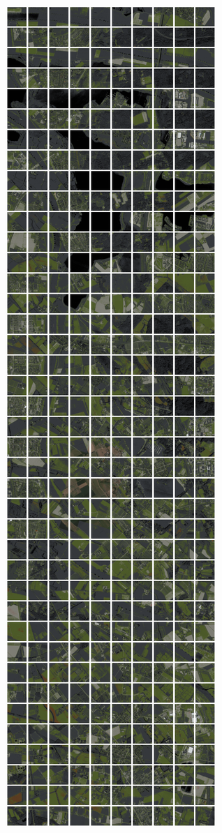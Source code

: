 <html>
<div>
<img src="https://github.com/HakkaTjakka/NL_TILE_MAP/blob/main/18/627/-1035/r.6270.-10350.png" height="44" width="44">
<img src="https://github.com/HakkaTjakka/NL_TILE_MAP/blob/main/18/627/-1035/r.6271.-10350.png" height="44" width="44">
<img src="https://github.com/HakkaTjakka/NL_TILE_MAP/blob/main/18/627/-1035/r.6272.-10350.png" height="44" width="44">
<img src="https://github.com/HakkaTjakka/NL_TILE_MAP/blob/main/18/627/-1035/r.6273.-10350.png" height="44" width="44">
<img src="https://github.com/HakkaTjakka/NL_TILE_MAP/blob/main/18/627/-1035/r.6274.-10350.png" height="44" width="44">
<img src="https://github.com/HakkaTjakka/NL_TILE_MAP/blob/main/18/627/-1035/r.6275.-10350.png" height="44" width="44">
<img src="https://github.com/HakkaTjakka/NL_TILE_MAP/blob/main/18/627/-1035/r.6276.-10350.png" height="44" width="44">
<img src="https://github.com/HakkaTjakka/NL_TILE_MAP/blob/main/18/627/-1035/r.6277.-10350.png" height="44" width="44">
<img src="https://github.com/HakkaTjakka/NL_TILE_MAP/blob/main/18/627/-1035/r.6278.-10350.png" height="44" width="44">
<img src="https://github.com/HakkaTjakka/NL_TILE_MAP/blob/main/18/627/-1035/r.6279.-10350.png" height="44" width="44">
<img src="https://github.com/HakkaTjakka/NL_TILE_MAP/blob/main/18/628/-1035/r.6280.-10350.png" height="44" width="44">
<img src="https://github.com/HakkaTjakka/NL_TILE_MAP/blob/main/18/628/-1035/r.6281.-10350.png" height="44" width="44">
<img src="https://github.com/HakkaTjakka/NL_TILE_MAP/blob/main/18/628/-1035/r.6282.-10350.png" height="44" width="44">
<img src="https://github.com/HakkaTjakka/NL_TILE_MAP/blob/main/18/628/-1035/r.6283.-10350.png" height="44" width="44">
<img src="https://github.com/HakkaTjakka/NL_TILE_MAP/blob/main/18/628/-1035/r.6284.-10350.png" height="44" width="44">
<img src="https://github.com/HakkaTjakka/NL_TILE_MAP/blob/main/18/628/-1035/r.6285.-10350.png" height="44" width="44">
<img src="https://github.com/HakkaTjakka/NL_TILE_MAP/blob/main/18/628/-1035/r.6286.-10350.png" height="44" width="44">
<img src="https://github.com/HakkaTjakka/NL_TILE_MAP/blob/main/18/628/-1035/r.6287.-10350.png" height="44" width="44">
<img src="https://github.com/HakkaTjakka/NL_TILE_MAP/blob/main/18/628/-1035/r.6288.-10350.png" height="44" width="44">
<img src="https://github.com/HakkaTjakka/NL_TILE_MAP/blob/main/18/628/-1035/r.6289.-10350.png" height="44" width="44">
<br>
<img src="https://github.com/HakkaTjakka/NL_TILE_MAP/blob/main/18/627/-1035/r.6270.-10349.png" height="44" width="44">
<img src="https://github.com/HakkaTjakka/NL_TILE_MAP/blob/main/18/627/-1035/r.6271.-10349.png" height="44" width="44">
<img src="https://github.com/HakkaTjakka/NL_TILE_MAP/blob/main/18/627/-1035/r.6272.-10349.png" height="44" width="44">
<img src="https://github.com/HakkaTjakka/NL_TILE_MAP/blob/main/18/627/-1035/r.6273.-10349.png" height="44" width="44">
<img src="https://github.com/HakkaTjakka/NL_TILE_MAP/blob/main/18/627/-1035/r.6274.-10349.png" height="44" width="44">
<img src="https://github.com/HakkaTjakka/NL_TILE_MAP/blob/main/18/627/-1035/r.6275.-10349.png" height="44" width="44">
<img src="https://github.com/HakkaTjakka/NL_TILE_MAP/blob/main/18/627/-1035/r.6276.-10349.png" height="44" width="44">
<img src="https://github.com/HakkaTjakka/NL_TILE_MAP/blob/main/18/627/-1035/r.6277.-10349.png" height="44" width="44">
<img src="https://github.com/HakkaTjakka/NL_TILE_MAP/blob/main/18/627/-1035/r.6278.-10349.png" height="44" width="44">
<img src="https://github.com/HakkaTjakka/NL_TILE_MAP/blob/main/18/627/-1035/r.6279.-10349.png" height="44" width="44">
<img src="https://github.com/HakkaTjakka/NL_TILE_MAP/blob/main/18/628/-1035/r.6280.-10349.png" height="44" width="44">
<img src="https://github.com/HakkaTjakka/NL_TILE_MAP/blob/main/18/628/-1035/r.6281.-10349.png" height="44" width="44">
<img src="https://github.com/HakkaTjakka/NL_TILE_MAP/blob/main/18/628/-1035/r.6282.-10349.png" height="44" width="44">
<img src="https://github.com/HakkaTjakka/NL_TILE_MAP/blob/main/18/628/-1035/r.6283.-10349.png" height="44" width="44">
<img src="https://github.com/HakkaTjakka/NL_TILE_MAP/blob/main/18/628/-1035/r.6284.-10349.png" height="44" width="44">
<img src="https://github.com/HakkaTjakka/NL_TILE_MAP/blob/main/18/628/-1035/r.6285.-10349.png" height="44" width="44">
<img src="https://github.com/HakkaTjakka/NL_TILE_MAP/blob/main/18/628/-1035/r.6286.-10349.png" height="44" width="44">
<img src="https://github.com/HakkaTjakka/NL_TILE_MAP/blob/main/18/628/-1035/r.6287.-10349.png" height="44" width="44">
<img src="https://github.com/HakkaTjakka/NL_TILE_MAP/blob/main/18/628/-1035/r.6288.-10349.png" height="44" width="44">
<img src="https://github.com/HakkaTjakka/NL_TILE_MAP/blob/main/18/628/-1035/r.6289.-10349.png" height="44" width="44">
<br>
<img src="https://github.com/HakkaTjakka/NL_TILE_MAP/blob/main/18/627/-1035/r.6270.-10348.png" height="44" width="44">
<img src="https://github.com/HakkaTjakka/NL_TILE_MAP/blob/main/18/627/-1035/r.6271.-10348.png" height="44" width="44">
<img src="https://github.com/HakkaTjakka/NL_TILE_MAP/blob/main/18/627/-1035/r.6272.-10348.png" height="44" width="44">
<img src="https://github.com/HakkaTjakka/NL_TILE_MAP/blob/main/18/627/-1035/r.6273.-10348.png" height="44" width="44">
<img src="https://github.com/HakkaTjakka/NL_TILE_MAP/blob/main/18/627/-1035/r.6274.-10348.png" height="44" width="44">
<img src="https://github.com/HakkaTjakka/NL_TILE_MAP/blob/main/18/627/-1035/r.6275.-10348.png" height="44" width="44">
<img src="https://github.com/HakkaTjakka/NL_TILE_MAP/blob/main/18/627/-1035/r.6276.-10348.png" height="44" width="44">
<img src="https://github.com/HakkaTjakka/NL_TILE_MAP/blob/main/18/627/-1035/r.6277.-10348.png" height="44" width="44">
<img src="https://github.com/HakkaTjakka/NL_TILE_MAP/blob/main/18/627/-1035/r.6278.-10348.png" height="44" width="44">
<img src="https://github.com/HakkaTjakka/NL_TILE_MAP/blob/main/18/627/-1035/r.6279.-10348.png" height="44" width="44">
<img src="https://github.com/HakkaTjakka/NL_TILE_MAP/blob/main/18/628/-1035/r.6280.-10348.png" height="44" width="44">
<img src="https://github.com/HakkaTjakka/NL_TILE_MAP/blob/main/18/628/-1035/r.6281.-10348.png" height="44" width="44">
<img src="https://github.com/HakkaTjakka/NL_TILE_MAP/blob/main/18/628/-1035/r.6282.-10348.png" height="44" width="44">
<img src="https://github.com/HakkaTjakka/NL_TILE_MAP/blob/main/18/628/-1035/r.6283.-10348.png" height="44" width="44">
<img src="https://github.com/HakkaTjakka/NL_TILE_MAP/blob/main/18/628/-1035/r.6284.-10348.png" height="44" width="44">
<img src="https://github.com/HakkaTjakka/NL_TILE_MAP/blob/main/18/628/-1035/r.6285.-10348.png" height="44" width="44">
<img src="https://github.com/HakkaTjakka/NL_TILE_MAP/blob/main/18/628/-1035/r.6286.-10348.png" height="44" width="44">
<img src="https://github.com/HakkaTjakka/NL_TILE_MAP/blob/main/18/628/-1035/r.6287.-10348.png" height="44" width="44">
<img src="https://github.com/HakkaTjakka/NL_TILE_MAP/blob/main/18/628/-1035/r.6288.-10348.png" height="44" width="44">
<img src="https://github.com/HakkaTjakka/NL_TILE_MAP/blob/main/18/628/-1035/r.6289.-10348.png" height="44" width="44">
<br>
<img src="https://github.com/HakkaTjakka/NL_TILE_MAP/blob/main/18/627/-1035/r.6270.-10347.png" height="44" width="44">
<img src="https://github.com/HakkaTjakka/NL_TILE_MAP/blob/main/18/627/-1035/r.6271.-10347.png" height="44" width="44">
<img src="https://github.com/HakkaTjakka/NL_TILE_MAP/blob/main/18/627/-1035/r.6272.-10347.png" height="44" width="44">
<img src="https://github.com/HakkaTjakka/NL_TILE_MAP/blob/main/18/627/-1035/r.6273.-10347.png" height="44" width="44">
<img src="https://github.com/HakkaTjakka/NL_TILE_MAP/blob/main/18/627/-1035/r.6274.-10347.png" height="44" width="44">
<img src="https://github.com/HakkaTjakka/NL_TILE_MAP/blob/main/18/627/-1035/r.6275.-10347.png" height="44" width="44">
<img src="https://github.com/HakkaTjakka/NL_TILE_MAP/blob/main/18/627/-1035/r.6276.-10347.png" height="44" width="44">
<img src="https://github.com/HakkaTjakka/NL_TILE_MAP/blob/main/18/627/-1035/r.6277.-10347.png" height="44" width="44">
<img src="https://github.com/HakkaTjakka/NL_TILE_MAP/blob/main/18/627/-1035/r.6278.-10347.png" height="44" width="44">
<img src="https://github.com/HakkaTjakka/NL_TILE_MAP/blob/main/18/627/-1035/r.6279.-10347.png" height="44" width="44">
<img src="https://github.com/HakkaTjakka/NL_TILE_MAP/blob/main/18/628/-1035/r.6280.-10347.png" height="44" width="44">
<img src="https://github.com/HakkaTjakka/NL_TILE_MAP/blob/main/18/628/-1035/r.6281.-10347.png" height="44" width="44">
<img src="https://github.com/HakkaTjakka/NL_TILE_MAP/blob/main/18/628/-1035/r.6282.-10347.png" height="44" width="44">
<img src="https://github.com/HakkaTjakka/NL_TILE_MAP/blob/main/18/628/-1035/r.6283.-10347.png" height="44" width="44">
<img src="https://github.com/HakkaTjakka/NL_TILE_MAP/blob/main/18/628/-1035/r.6284.-10347.png" height="44" width="44">
<img src="https://github.com/HakkaTjakka/NL_TILE_MAP/blob/main/18/628/-1035/r.6285.-10347.png" height="44" width="44">
<img src="https://github.com/HakkaTjakka/NL_TILE_MAP/blob/main/18/628/-1035/r.6286.-10347.png" height="44" width="44">
<img src="https://github.com/HakkaTjakka/NL_TILE_MAP/blob/main/18/628/-1035/r.6287.-10347.png" height="44" width="44">
<img src="https://github.com/HakkaTjakka/NL_TILE_MAP/blob/main/18/628/-1035/r.6288.-10347.png" height="44" width="44">
<img src="https://github.com/HakkaTjakka/NL_TILE_MAP/blob/main/18/628/-1035/r.6289.-10347.png" height="44" width="44">
<br>
<img src="https://github.com/HakkaTjakka/NL_TILE_MAP/blob/main/18/627/-1035/r.6270.-10346.png" height="44" width="44">
<img src="https://github.com/HakkaTjakka/NL_TILE_MAP/blob/main/18/627/-1035/r.6271.-10346.png" height="44" width="44">
<img src="https://github.com/HakkaTjakka/NL_TILE_MAP/blob/main/18/627/-1035/r.6272.-10346.png" height="44" width="44">
<img src="https://github.com/HakkaTjakka/NL_TILE_MAP/blob/main/18/627/-1035/r.6273.-10346.png" height="44" width="44">
<img src="https://github.com/HakkaTjakka/NL_TILE_MAP/blob/main/18/627/-1035/r.6274.-10346.png" height="44" width="44">
<img src="https://github.com/HakkaTjakka/NL_TILE_MAP/blob/main/18/627/-1035/r.6275.-10346.png" height="44" width="44">
<img src="https://github.com/HakkaTjakka/NL_TILE_MAP/blob/main/18/627/-1035/r.6276.-10346.png" height="44" width="44">
<img src="https://github.com/HakkaTjakka/NL_TILE_MAP/blob/main/18/627/-1035/r.6277.-10346.png" height="44" width="44">
<img src="https://github.com/HakkaTjakka/NL_TILE_MAP/blob/main/18/627/-1035/r.6278.-10346.png" height="44" width="44">
<img src="https://github.com/HakkaTjakka/NL_TILE_MAP/blob/main/18/627/-1035/r.6279.-10346.png" height="44" width="44">
<img src="https://github.com/HakkaTjakka/NL_TILE_MAP/blob/main/18/628/-1035/r.6280.-10346.png" height="44" width="44">
<img src="https://github.com/HakkaTjakka/NL_TILE_MAP/blob/main/18/628/-1035/r.6281.-10346.png" height="44" width="44">
<img src="https://github.com/HakkaTjakka/NL_TILE_MAP/blob/main/18/628/-1035/r.6282.-10346.png" height="44" width="44">
<img src="https://github.com/HakkaTjakka/NL_TILE_MAP/blob/main/18/628/-1035/r.6283.-10346.png" height="44" width="44">
<img src="https://github.com/HakkaTjakka/NL_TILE_MAP/blob/main/18/628/-1035/r.6284.-10346.png" height="44" width="44">
<img src="https://github.com/HakkaTjakka/NL_TILE_MAP/blob/main/18/628/-1035/r.6285.-10346.png" height="44" width="44">
<img src="https://github.com/HakkaTjakka/NL_TILE_MAP/blob/main/18/628/-1035/r.6286.-10346.png" height="44" width="44">
<img src="https://github.com/HakkaTjakka/NL_TILE_MAP/blob/main/18/628/-1035/r.6287.-10346.png" height="44" width="44">
<img src="https://github.com/HakkaTjakka/NL_TILE_MAP/blob/main/18/628/-1035/r.6288.-10346.png" height="44" width="44">
<img src="https://github.com/HakkaTjakka/NL_TILE_MAP/blob/main/18/628/-1035/r.6289.-10346.png" height="44" width="44">
<br>
<img src="https://github.com/HakkaTjakka/NL_TILE_MAP/blob/main/18/627/-1035/r.6270.-10345.png" height="44" width="44">
<img src="https://github.com/HakkaTjakka/NL_TILE_MAP/blob/main/18/627/-1035/r.6271.-10345.png" height="44" width="44">
<img src="https://github.com/HakkaTjakka/NL_TILE_MAP/blob/main/18/627/-1035/r.6272.-10345.png" height="44" width="44">
<img src="https://github.com/HakkaTjakka/NL_TILE_MAP/blob/main/18/627/-1035/r.6273.-10345.png" height="44" width="44">
<img src="https://github.com/HakkaTjakka/NL_TILE_MAP/blob/main/18/627/-1035/r.6274.-10345.png" height="44" width="44">
<img src="https://github.com/HakkaTjakka/NL_TILE_MAP/blob/main/18/627/-1035/r.6275.-10345.png" height="44" width="44">
<img src="https://github.com/HakkaTjakka/NL_TILE_MAP/blob/main/18/627/-1035/r.6276.-10345.png" height="44" width="44">
<img src="https://github.com/HakkaTjakka/NL_TILE_MAP/blob/main/18/627/-1035/r.6277.-10345.png" height="44" width="44">
<img src="https://github.com/HakkaTjakka/NL_TILE_MAP/blob/main/18/627/-1035/r.6278.-10345.png" height="44" width="44">
<img src="https://github.com/HakkaTjakka/NL_TILE_MAP/blob/main/18/627/-1035/r.6279.-10345.png" height="44" width="44">
<img src="https://github.com/HakkaTjakka/NL_TILE_MAP/blob/main/18/628/-1035/r.6280.-10345.png" height="44" width="44">
<img src="https://github.com/HakkaTjakka/NL_TILE_MAP/blob/main/18/628/-1035/r.6281.-10345.png" height="44" width="44">
<img src="https://github.com/HakkaTjakka/NL_TILE_MAP/blob/main/18/628/-1035/r.6282.-10345.png" height="44" width="44">
<img src="https://github.com/HakkaTjakka/NL_TILE_MAP/blob/main/18/628/-1035/r.6283.-10345.png" height="44" width="44">
<img src="https://github.com/HakkaTjakka/NL_TILE_MAP/blob/main/18/628/-1035/r.6284.-10345.png" height="44" width="44">
<img src="https://github.com/HakkaTjakka/NL_TILE_MAP/blob/main/18/628/-1035/r.6285.-10345.png" height="44" width="44">
<img src="https://github.com/HakkaTjakka/NL_TILE_MAP/blob/main/18/628/-1035/r.6286.-10345.png" height="44" width="44">
<img src="https://github.com/HakkaTjakka/NL_TILE_MAP/blob/main/18/628/-1035/r.6287.-10345.png" height="44" width="44">
<img src="https://github.com/HakkaTjakka/NL_TILE_MAP/blob/main/18/628/-1035/r.6288.-10345.png" height="44" width="44">
<img src="https://github.com/HakkaTjakka/NL_TILE_MAP/blob/main/18/628/-1035/r.6289.-10345.png" height="44" width="44">
<br>
<img src="https://github.com/HakkaTjakka/NL_TILE_MAP/blob/main/18/627/-1035/r.6270.-10344.png" height="44" width="44">
<img src="https://github.com/HakkaTjakka/NL_TILE_MAP/blob/main/18/627/-1035/r.6271.-10344.png" height="44" width="44">
<img src="https://github.com/HakkaTjakka/NL_TILE_MAP/blob/main/18/627/-1035/r.6272.-10344.png" height="44" width="44">
<img src="https://github.com/HakkaTjakka/NL_TILE_MAP/blob/main/18/627/-1035/r.6273.-10344.png" height="44" width="44">
<img src="https://github.com/HakkaTjakka/NL_TILE_MAP/blob/main/18/627/-1035/r.6274.-10344.png" height="44" width="44">
<img src="https://github.com/HakkaTjakka/NL_TILE_MAP/blob/main/18/627/-1035/r.6275.-10344.png" height="44" width="44">
<img src="https://github.com/HakkaTjakka/NL_TILE_MAP/blob/main/18/627/-1035/r.6276.-10344.png" height="44" width="44">
<img src="https://github.com/HakkaTjakka/NL_TILE_MAP/blob/main/18/627/-1035/r.6277.-10344.png" height="44" width="44">
<img src="https://github.com/HakkaTjakka/NL_TILE_MAP/blob/main/18/627/-1035/r.6278.-10344.png" height="44" width="44">
<img src="https://github.com/HakkaTjakka/NL_TILE_MAP/blob/main/18/627/-1035/r.6279.-10344.png" height="44" width="44">
<img src="https://github.com/HakkaTjakka/NL_TILE_MAP/blob/main/18/628/-1035/r.6280.-10344.png" height="44" width="44">
<img src="https://github.com/HakkaTjakka/NL_TILE_MAP/blob/main/18/628/-1035/r.6281.-10344.png" height="44" width="44">
<img src="https://github.com/HakkaTjakka/NL_TILE_MAP/blob/main/18/628/-1035/r.6282.-10344.png" height="44" width="44">
<img src="https://github.com/HakkaTjakka/NL_TILE_MAP/blob/main/18/628/-1035/r.6283.-10344.png" height="44" width="44">
<img src="https://github.com/HakkaTjakka/NL_TILE_MAP/blob/main/18/628/-1035/r.6284.-10344.png" height="44" width="44">
<img src="https://github.com/HakkaTjakka/NL_TILE_MAP/blob/main/18/628/-1035/r.6285.-10344.png" height="44" width="44">
<img src="https://github.com/HakkaTjakka/NL_TILE_MAP/blob/main/18/628/-1035/r.6286.-10344.png" height="44" width="44">
<img src="https://github.com/HakkaTjakka/NL_TILE_MAP/blob/main/18/628/-1035/r.6287.-10344.png" height="44" width="44">
<img src="https://github.com/HakkaTjakka/NL_TILE_MAP/blob/main/18/628/-1035/r.6288.-10344.png" height="44" width="44">
<img src="https://github.com/HakkaTjakka/NL_TILE_MAP/blob/main/18/628/-1035/r.6289.-10344.png" height="44" width="44">
<br>
<img src="https://github.com/HakkaTjakka/NL_TILE_MAP/blob/main/18/627/-1035/r.6270.-10343.png" height="44" width="44">
<img src="https://github.com/HakkaTjakka/NL_TILE_MAP/blob/main/18/627/-1035/r.6271.-10343.png" height="44" width="44">
<img src="https://github.com/HakkaTjakka/NL_TILE_MAP/blob/main/18/627/-1035/r.6272.-10343.png" height="44" width="44">
<img src="https://github.com/HakkaTjakka/NL_TILE_MAP/blob/main/18/627/-1035/r.6273.-10343.png" height="44" width="44">
<img src="https://github.com/HakkaTjakka/NL_TILE_MAP/blob/main/18/627/-1035/r.6274.-10343.png" height="44" width="44">
<img src="https://github.com/HakkaTjakka/NL_TILE_MAP/blob/main/18/627/-1035/r.6275.-10343.png" height="44" width="44">
<img src="https://github.com/HakkaTjakka/NL_TILE_MAP/blob/main/18/627/-1035/r.6276.-10343.png" height="44" width="44">
<img src="https://github.com/HakkaTjakka/NL_TILE_MAP/blob/main/18/627/-1035/r.6277.-10343.png" height="44" width="44">
<img src="https://github.com/HakkaTjakka/NL_TILE_MAP/blob/main/18/627/-1035/r.6278.-10343.png" height="44" width="44">
<img src="https://github.com/HakkaTjakka/NL_TILE_MAP/blob/main/18/627/-1035/r.6279.-10343.png" height="44" width="44">
<img src="https://github.com/HakkaTjakka/NL_TILE_MAP/blob/main/18/628/-1035/r.6280.-10343.png" height="44" width="44">
<img src="https://github.com/HakkaTjakka/NL_TILE_MAP/blob/main/18/628/-1035/r.6281.-10343.png" height="44" width="44">
<img src="https://github.com/HakkaTjakka/NL_TILE_MAP/blob/main/18/628/-1035/r.6282.-10343.png" height="44" width="44">
<img src="https://github.com/HakkaTjakka/NL_TILE_MAP/blob/main/18/628/-1035/r.6283.-10343.png" height="44" width="44">
<img src="https://github.com/HakkaTjakka/NL_TILE_MAP/blob/main/18/628/-1035/r.6284.-10343.png" height="44" width="44">
<img src="https://github.com/HakkaTjakka/NL_TILE_MAP/blob/main/18/628/-1035/r.6285.-10343.png" height="44" width="44">
<img src="https://github.com/HakkaTjakka/NL_TILE_MAP/blob/main/18/628/-1035/r.6286.-10343.png" height="44" width="44">
<img src="https://github.com/HakkaTjakka/NL_TILE_MAP/blob/main/18/628/-1035/r.6287.-10343.png" height="44" width="44">
<img src="https://github.com/HakkaTjakka/NL_TILE_MAP/blob/main/18/628/-1035/r.6288.-10343.png" height="44" width="44">
<img src="https://github.com/HakkaTjakka/NL_TILE_MAP/blob/main/18/628/-1035/r.6289.-10343.png" height="44" width="44">
<br>
<img src="https://github.com/HakkaTjakka/NL_TILE_MAP/blob/main/18/627/-1035/r.6270.-10342.png" height="44" width="44">
<img src="https://github.com/HakkaTjakka/NL_TILE_MAP/blob/main/18/627/-1035/r.6271.-10342.png" height="44" width="44">
<img src="https://github.com/HakkaTjakka/NL_TILE_MAP/blob/main/18/627/-1035/r.6272.-10342.png" height="44" width="44">
<img src="https://github.com/HakkaTjakka/NL_TILE_MAP/blob/main/18/627/-1035/r.6273.-10342.png" height="44" width="44">
<img src="https://github.com/HakkaTjakka/NL_TILE_MAP/blob/main/18/627/-1035/r.6274.-10342.png" height="44" width="44">
<img src="https://github.com/HakkaTjakka/NL_TILE_MAP/blob/main/18/627/-1035/r.6275.-10342.png" height="44" width="44">
<img src="https://github.com/HakkaTjakka/NL_TILE_MAP/blob/main/18/627/-1035/r.6276.-10342.png" height="44" width="44">
<img src="https://github.com/HakkaTjakka/NL_TILE_MAP/blob/main/18/627/-1035/r.6277.-10342.png" height="44" width="44">
<img src="https://github.com/HakkaTjakka/NL_TILE_MAP/blob/main/18/627/-1035/r.6278.-10342.png" height="44" width="44">
<img src="https://github.com/HakkaTjakka/NL_TILE_MAP/blob/main/18/627/-1035/r.6279.-10342.png" height="44" width="44">
<img src="https://github.com/HakkaTjakka/NL_TILE_MAP/blob/main/18/628/-1035/r.6280.-10342.png" height="44" width="44">
<img src="https://github.com/HakkaTjakka/NL_TILE_MAP/blob/main/18/628/-1035/r.6281.-10342.png" height="44" width="44">
<img src="https://github.com/HakkaTjakka/NL_TILE_MAP/blob/main/18/628/-1035/r.6282.-10342.png" height="44" width="44">
<img src="https://github.com/HakkaTjakka/NL_TILE_MAP/blob/main/18/628/-1035/r.6283.-10342.png" height="44" width="44">
<img src="https://github.com/HakkaTjakka/NL_TILE_MAP/blob/main/18/628/-1035/r.6284.-10342.png" height="44" width="44">
<img src="https://github.com/HakkaTjakka/NL_TILE_MAP/blob/main/18/628/-1035/r.6285.-10342.png" height="44" width="44">
<img src="https://github.com/HakkaTjakka/NL_TILE_MAP/blob/main/18/628/-1035/r.6286.-10342.png" height="44" width="44">
<img src="https://github.com/HakkaTjakka/NL_TILE_MAP/blob/main/18/628/-1035/r.6287.-10342.png" height="44" width="44">
<img src="https://github.com/HakkaTjakka/NL_TILE_MAP/blob/main/18/628/-1035/r.6288.-10342.png" height="44" width="44">
<img src="https://github.com/HakkaTjakka/NL_TILE_MAP/blob/main/18/628/-1035/r.6289.-10342.png" height="44" width="44">
<br>
<img src="https://github.com/HakkaTjakka/NL_TILE_MAP/blob/main/18/627/-1035/r.6270.-10341.png" height="44" width="44">
<img src="https://github.com/HakkaTjakka/NL_TILE_MAP/blob/main/18/627/-1035/r.6271.-10341.png" height="44" width="44">
<img src="https://github.com/HakkaTjakka/NL_TILE_MAP/blob/main/18/627/-1035/r.6272.-10341.png" height="44" width="44">
<img src="https://github.com/HakkaTjakka/NL_TILE_MAP/blob/main/18/627/-1035/r.6273.-10341.png" height="44" width="44">
<img src="https://github.com/HakkaTjakka/NL_TILE_MAP/blob/main/18/627/-1035/r.6274.-10341.png" height="44" width="44">
<img src="https://github.com/HakkaTjakka/NL_TILE_MAP/blob/main/18/627/-1035/r.6275.-10341.png" height="44" width="44">
<img src="https://github.com/HakkaTjakka/NL_TILE_MAP/blob/main/18/627/-1035/r.6276.-10341.png" height="44" width="44">
<img src="https://github.com/HakkaTjakka/NL_TILE_MAP/blob/main/18/627/-1035/r.6277.-10341.png" height="44" width="44">
<img src="https://github.com/HakkaTjakka/NL_TILE_MAP/blob/main/18/627/-1035/r.6278.-10341.png" height="44" width="44">
<img src="https://github.com/HakkaTjakka/NL_TILE_MAP/blob/main/18/627/-1035/r.6279.-10341.png" height="44" width="44">
<img src="https://github.com/HakkaTjakka/NL_TILE_MAP/blob/main/18/628/-1035/r.6280.-10341.png" height="44" width="44">
<img src="https://github.com/HakkaTjakka/NL_TILE_MAP/blob/main/18/628/-1035/r.6281.-10341.png" height="44" width="44">
<img src="https://github.com/HakkaTjakka/NL_TILE_MAP/blob/main/18/628/-1035/r.6282.-10341.png" height="44" width="44">
<img src="https://github.com/HakkaTjakka/NL_TILE_MAP/blob/main/18/628/-1035/r.6283.-10341.png" height="44" width="44">
<img src="https://github.com/HakkaTjakka/NL_TILE_MAP/blob/main/18/628/-1035/r.6284.-10341.png" height="44" width="44">
<img src="https://github.com/HakkaTjakka/NL_TILE_MAP/blob/main/18/628/-1035/r.6285.-10341.png" height="44" width="44">
<img src="https://github.com/HakkaTjakka/NL_TILE_MAP/blob/main/18/628/-1035/r.6286.-10341.png" height="44" width="44">
<img src="https://github.com/HakkaTjakka/NL_TILE_MAP/blob/main/18/628/-1035/r.6287.-10341.png" height="44" width="44">
<img src="https://github.com/HakkaTjakka/NL_TILE_MAP/blob/main/18/628/-1035/r.6288.-10341.png" height="44" width="44">
<img src="https://github.com/HakkaTjakka/NL_TILE_MAP/blob/main/18/628/-1035/r.6289.-10341.png" height="44" width="44">
<br>
<img src="https://github.com/HakkaTjakka/NL_TILE_MAP/blob/main/18/627/-1034/r.6270.-10340.png" height="44" width="44">
<img src="https://github.com/HakkaTjakka/NL_TILE_MAP/blob/main/18/627/-1034/r.6271.-10340.png" height="44" width="44">
<img src="https://github.com/HakkaTjakka/NL_TILE_MAP/blob/main/18/627/-1034/r.6272.-10340.png" height="44" width="44">
<img src="https://github.com/HakkaTjakka/NL_TILE_MAP/blob/main/18/627/-1034/r.6273.-10340.png" height="44" width="44">
<img src="https://github.com/HakkaTjakka/NL_TILE_MAP/blob/main/18/627/-1034/r.6274.-10340.png" height="44" width="44">
<img src="https://github.com/HakkaTjakka/NL_TILE_MAP/blob/main/18/627/-1034/r.6275.-10340.png" height="44" width="44">
<img src="https://github.com/HakkaTjakka/NL_TILE_MAP/blob/main/18/627/-1034/r.6276.-10340.png" height="44" width="44">
<img src="https://github.com/HakkaTjakka/NL_TILE_MAP/blob/main/18/627/-1034/r.6277.-10340.png" height="44" width="44">
<img src="https://github.com/HakkaTjakka/NL_TILE_MAP/blob/main/18/627/-1034/r.6278.-10340.png" height="44" width="44">
<img src="https://github.com/HakkaTjakka/NL_TILE_MAP/blob/main/18/627/-1034/r.6279.-10340.png" height="44" width="44">
<img src="https://github.com/HakkaTjakka/NL_TILE_MAP/blob/main/18/628/-1034/r.6280.-10340.png" height="44" width="44">
<img src="https://github.com/HakkaTjakka/NL_TILE_MAP/blob/main/18/628/-1034/r.6281.-10340.png" height="44" width="44">
<img src="https://github.com/HakkaTjakka/NL_TILE_MAP/blob/main/18/628/-1034/r.6282.-10340.png" height="44" width="44">
<img src="https://github.com/HakkaTjakka/NL_TILE_MAP/blob/main/18/628/-1034/r.6283.-10340.png" height="44" width="44">
<img src="https://github.com/HakkaTjakka/NL_TILE_MAP/blob/main/18/628/-1034/r.6284.-10340.png" height="44" width="44">
<img src="https://github.com/HakkaTjakka/NL_TILE_MAP/blob/main/18/628/-1034/r.6285.-10340.png" height="44" width="44">
<img src="https://github.com/HakkaTjakka/NL_TILE_MAP/blob/main/18/628/-1034/r.6286.-10340.png" height="44" width="44">
<img src="https://github.com/HakkaTjakka/NL_TILE_MAP/blob/main/18/628/-1034/r.6287.-10340.png" height="44" width="44">
<img src="https://github.com/HakkaTjakka/NL_TILE_MAP/blob/main/18/628/-1034/r.6288.-10340.png" height="44" width="44">
<img src="https://github.com/HakkaTjakka/NL_TILE_MAP/blob/main/18/628/-1034/r.6289.-10340.png" height="44" width="44">
<br>
<img src="https://github.com/HakkaTjakka/NL_TILE_MAP/blob/main/18/627/-1034/r.6270.-10339.png" height="44" width="44">
<img src="https://github.com/HakkaTjakka/NL_TILE_MAP/blob/main/18/627/-1034/r.6271.-10339.png" height="44" width="44">
<img src="https://github.com/HakkaTjakka/NL_TILE_MAP/blob/main/18/627/-1034/r.6272.-10339.png" height="44" width="44">
<img src="https://github.com/HakkaTjakka/NL_TILE_MAP/blob/main/18/627/-1034/r.6273.-10339.png" height="44" width="44">
<img src="https://github.com/HakkaTjakka/NL_TILE_MAP/blob/main/18/627/-1034/r.6274.-10339.png" height="44" width="44">
<img src="https://github.com/HakkaTjakka/NL_TILE_MAP/blob/main/18/627/-1034/r.6275.-10339.png" height="44" width="44">
<img src="https://github.com/HakkaTjakka/NL_TILE_MAP/blob/main/18/627/-1034/r.6276.-10339.png" height="44" width="44">
<img src="https://github.com/HakkaTjakka/NL_TILE_MAP/blob/main/18/627/-1034/r.6277.-10339.png" height="44" width="44">
<img src="https://github.com/HakkaTjakka/NL_TILE_MAP/blob/main/18/627/-1034/r.6278.-10339.png" height="44" width="44">
<img src="https://github.com/HakkaTjakka/NL_TILE_MAP/blob/main/18/627/-1034/r.6279.-10339.png" height="44" width="44">
<img src="https://github.com/HakkaTjakka/NL_TILE_MAP/blob/main/18/628/-1034/r.6280.-10339.png" height="44" width="44">
<img src="https://github.com/HakkaTjakka/NL_TILE_MAP/blob/main/18/628/-1034/r.6281.-10339.png" height="44" width="44">
<img src="https://github.com/HakkaTjakka/NL_TILE_MAP/blob/main/18/628/-1034/r.6282.-10339.png" height="44" width="44">
<img src="https://github.com/HakkaTjakka/NL_TILE_MAP/blob/main/18/628/-1034/r.6283.-10339.png" height="44" width="44">
<img src="https://github.com/HakkaTjakka/NL_TILE_MAP/blob/main/18/628/-1034/r.6284.-10339.png" height="44" width="44">
<img src="https://github.com/HakkaTjakka/NL_TILE_MAP/blob/main/18/628/-1034/r.6285.-10339.png" height="44" width="44">
<img src="https://github.com/HakkaTjakka/NL_TILE_MAP/blob/main/18/628/-1034/r.6286.-10339.png" height="44" width="44">
<img src="https://github.com/HakkaTjakka/NL_TILE_MAP/blob/main/18/628/-1034/r.6287.-10339.png" height="44" width="44">
<img src="https://github.com/HakkaTjakka/NL_TILE_MAP/blob/main/18/628/-1034/r.6288.-10339.png" height="44" width="44">
<img src="https://github.com/HakkaTjakka/NL_TILE_MAP/blob/main/18/628/-1034/r.6289.-10339.png" height="44" width="44">
<br>
<img src="https://github.com/HakkaTjakka/NL_TILE_MAP/blob/main/18/627/-1034/r.6270.-10338.png" height="44" width="44">
<img src="https://github.com/HakkaTjakka/NL_TILE_MAP/blob/main/18/627/-1034/r.6271.-10338.png" height="44" width="44">
<img src="https://github.com/HakkaTjakka/NL_TILE_MAP/blob/main/18/627/-1034/r.6272.-10338.png" height="44" width="44">
<img src="https://github.com/HakkaTjakka/NL_TILE_MAP/blob/main/18/627/-1034/r.6273.-10338.png" height="44" width="44">
<img src="https://github.com/HakkaTjakka/NL_TILE_MAP/blob/main/18/627/-1034/r.6274.-10338.png" height="44" width="44">
<img src="https://github.com/HakkaTjakka/NL_TILE_MAP/blob/main/18/627/-1034/r.6275.-10338.png" height="44" width="44">
<img src="https://github.com/HakkaTjakka/NL_TILE_MAP/blob/main/18/627/-1034/r.6276.-10338.png" height="44" width="44">
<img src="https://github.com/HakkaTjakka/NL_TILE_MAP/blob/main/18/627/-1034/r.6277.-10338.png" height="44" width="44">
<img src="https://github.com/HakkaTjakka/NL_TILE_MAP/blob/main/18/627/-1034/r.6278.-10338.png" height="44" width="44">
<img src="https://github.com/HakkaTjakka/NL_TILE_MAP/blob/main/18/627/-1034/r.6279.-10338.png" height="44" width="44">
<img src="https://github.com/HakkaTjakka/NL_TILE_MAP/blob/main/18/628/-1034/r.6280.-10338.png" height="44" width="44">
<img src="https://github.com/HakkaTjakka/NL_TILE_MAP/blob/main/18/628/-1034/r.6281.-10338.png" height="44" width="44">
<img src="https://github.com/HakkaTjakka/NL_TILE_MAP/blob/main/18/628/-1034/r.6282.-10338.png" height="44" width="44">
<img src="https://github.com/HakkaTjakka/NL_TILE_MAP/blob/main/18/628/-1034/r.6283.-10338.png" height="44" width="44">
<img src="https://github.com/HakkaTjakka/NL_TILE_MAP/blob/main/18/628/-1034/r.6284.-10338.png" height="44" width="44">
<img src="https://github.com/HakkaTjakka/NL_TILE_MAP/blob/main/18/628/-1034/r.6285.-10338.png" height="44" width="44">
<img src="https://github.com/HakkaTjakka/NL_TILE_MAP/blob/main/18/628/-1034/r.6286.-10338.png" height="44" width="44">
<img src="https://github.com/HakkaTjakka/NL_TILE_MAP/blob/main/18/628/-1034/r.6287.-10338.png" height="44" width="44">
<img src="https://github.com/HakkaTjakka/NL_TILE_MAP/blob/main/18/628/-1034/r.6288.-10338.png" height="44" width="44">
<img src="https://github.com/HakkaTjakka/NL_TILE_MAP/blob/main/18/628/-1034/r.6289.-10338.png" height="44" width="44">
<br>
<img src="https://github.com/HakkaTjakka/NL_TILE_MAP/blob/main/18/627/-1034/r.6270.-10337.png" height="44" width="44">
<img src="https://github.com/HakkaTjakka/NL_TILE_MAP/blob/main/18/627/-1034/r.6271.-10337.png" height="44" width="44">
<img src="https://github.com/HakkaTjakka/NL_TILE_MAP/blob/main/18/627/-1034/r.6272.-10337.png" height="44" width="44">
<img src="https://github.com/HakkaTjakka/NL_TILE_MAP/blob/main/18/627/-1034/r.6273.-10337.png" height="44" width="44">
<img src="https://github.com/HakkaTjakka/NL_TILE_MAP/blob/main/18/627/-1034/r.6274.-10337.png" height="44" width="44">
<img src="https://github.com/HakkaTjakka/NL_TILE_MAP/blob/main/18/627/-1034/r.6275.-10337.png" height="44" width="44">
<img src="https://github.com/HakkaTjakka/NL_TILE_MAP/blob/main/18/627/-1034/r.6276.-10337.png" height="44" width="44">
<img src="https://github.com/HakkaTjakka/NL_TILE_MAP/blob/main/18/627/-1034/r.6277.-10337.png" height="44" width="44">
<img src="https://github.com/HakkaTjakka/NL_TILE_MAP/blob/main/18/627/-1034/r.6278.-10337.png" height="44" width="44">
<img src="https://github.com/HakkaTjakka/NL_TILE_MAP/blob/main/18/627/-1034/r.6279.-10337.png" height="44" width="44">
<img src="https://github.com/HakkaTjakka/NL_TILE_MAP/blob/main/18/628/-1034/r.6280.-10337.png" height="44" width="44">
<img src="https://github.com/HakkaTjakka/NL_TILE_MAP/blob/main/18/628/-1034/r.6281.-10337.png" height="44" width="44">
<img src="https://github.com/HakkaTjakka/NL_TILE_MAP/blob/main/18/628/-1034/r.6282.-10337.png" height="44" width="44">
<img src="https://github.com/HakkaTjakka/NL_TILE_MAP/blob/main/18/628/-1034/r.6283.-10337.png" height="44" width="44">
<img src="https://github.com/HakkaTjakka/NL_TILE_MAP/blob/main/18/628/-1034/r.6284.-10337.png" height="44" width="44">
<img src="https://github.com/HakkaTjakka/NL_TILE_MAP/blob/main/18/628/-1034/r.6285.-10337.png" height="44" width="44">
<img src="https://github.com/HakkaTjakka/NL_TILE_MAP/blob/main/18/628/-1034/r.6286.-10337.png" height="44" width="44">
<img src="https://github.com/HakkaTjakka/NL_TILE_MAP/blob/main/18/628/-1034/r.6287.-10337.png" height="44" width="44">
<img src="https://github.com/HakkaTjakka/NL_TILE_MAP/blob/main/18/628/-1034/r.6288.-10337.png" height="44" width="44">
<img src="https://github.com/HakkaTjakka/NL_TILE_MAP/blob/main/18/628/-1034/r.6289.-10337.png" height="44" width="44">
<br>
<img src="https://github.com/HakkaTjakka/NL_TILE_MAP/blob/main/18/627/-1034/r.6270.-10336.png" height="44" width="44">
<img src="https://github.com/HakkaTjakka/NL_TILE_MAP/blob/main/18/627/-1034/r.6271.-10336.png" height="44" width="44">
<img src="https://github.com/HakkaTjakka/NL_TILE_MAP/blob/main/18/627/-1034/r.6272.-10336.png" height="44" width="44">
<img src="https://github.com/HakkaTjakka/NL_TILE_MAP/blob/main/18/627/-1034/r.6273.-10336.png" height="44" width="44">
<img src="https://github.com/HakkaTjakka/NL_TILE_MAP/blob/main/18/627/-1034/r.6274.-10336.png" height="44" width="44">
<img src="https://github.com/HakkaTjakka/NL_TILE_MAP/blob/main/18/627/-1034/r.6275.-10336.png" height="44" width="44">
<img src="https://github.com/HakkaTjakka/NL_TILE_MAP/blob/main/18/627/-1034/r.6276.-10336.png" height="44" width="44">
<img src="https://github.com/HakkaTjakka/NL_TILE_MAP/blob/main/18/627/-1034/r.6277.-10336.png" height="44" width="44">
<img src="https://github.com/HakkaTjakka/NL_TILE_MAP/blob/main/18/627/-1034/r.6278.-10336.png" height="44" width="44">
<img src="https://github.com/HakkaTjakka/NL_TILE_MAP/blob/main/18/627/-1034/r.6279.-10336.png" height="44" width="44">
<img src="https://github.com/HakkaTjakka/NL_TILE_MAP/blob/main/18/628/-1034/r.6280.-10336.png" height="44" width="44">
<img src="https://github.com/HakkaTjakka/NL_TILE_MAP/blob/main/18/628/-1034/r.6281.-10336.png" height="44" width="44">
<img src="https://github.com/HakkaTjakka/NL_TILE_MAP/blob/main/18/628/-1034/r.6282.-10336.png" height="44" width="44">
<img src="https://github.com/HakkaTjakka/NL_TILE_MAP/blob/main/18/628/-1034/r.6283.-10336.png" height="44" width="44">
<img src="https://github.com/HakkaTjakka/NL_TILE_MAP/blob/main/18/628/-1034/r.6284.-10336.png" height="44" width="44">
<img src="https://github.com/HakkaTjakka/NL_TILE_MAP/blob/main/18/628/-1034/r.6285.-10336.png" height="44" width="44">
<img src="https://github.com/HakkaTjakka/NL_TILE_MAP/blob/main/18/628/-1034/r.6286.-10336.png" height="44" width="44">
<img src="https://github.com/HakkaTjakka/NL_TILE_MAP/blob/main/18/628/-1034/r.6287.-10336.png" height="44" width="44">
<img src="https://github.com/HakkaTjakka/NL_TILE_MAP/blob/main/18/628/-1034/r.6288.-10336.png" height="44" width="44">
<img src="https://github.com/HakkaTjakka/NL_TILE_MAP/blob/main/18/628/-1034/r.6289.-10336.png" height="44" width="44">
<br>
<img src="https://github.com/HakkaTjakka/NL_TILE_MAP/blob/main/18/627/-1034/r.6270.-10335.png" height="44" width="44">
<img src="https://github.com/HakkaTjakka/NL_TILE_MAP/blob/main/18/627/-1034/r.6271.-10335.png" height="44" width="44">
<img src="https://github.com/HakkaTjakka/NL_TILE_MAP/blob/main/18/627/-1034/r.6272.-10335.png" height="44" width="44">
<img src="https://github.com/HakkaTjakka/NL_TILE_MAP/blob/main/18/627/-1034/r.6273.-10335.png" height="44" width="44">
<img src="https://github.com/HakkaTjakka/NL_TILE_MAP/blob/main/18/627/-1034/r.6274.-10335.png" height="44" width="44">
<img src="https://github.com/HakkaTjakka/NL_TILE_MAP/blob/main/18/627/-1034/r.6275.-10335.png" height="44" width="44">
<img src="https://github.com/HakkaTjakka/NL_TILE_MAP/blob/main/18/627/-1034/r.6276.-10335.png" height="44" width="44">
<img src="https://github.com/HakkaTjakka/NL_TILE_MAP/blob/main/18/627/-1034/r.6277.-10335.png" height="44" width="44">
<img src="https://github.com/HakkaTjakka/NL_TILE_MAP/blob/main/18/627/-1034/r.6278.-10335.png" height="44" width="44">
<img src="https://github.com/HakkaTjakka/NL_TILE_MAP/blob/main/18/627/-1034/r.6279.-10335.png" height="44" width="44">
<img src="https://github.com/HakkaTjakka/NL_TILE_MAP/blob/main/18/628/-1034/r.6280.-10335.png" height="44" width="44">
<img src="https://github.com/HakkaTjakka/NL_TILE_MAP/blob/main/18/628/-1034/r.6281.-10335.png" height="44" width="44">
<img src="https://github.com/HakkaTjakka/NL_TILE_MAP/blob/main/18/628/-1034/r.6282.-10335.png" height="44" width="44">
<img src="https://github.com/HakkaTjakka/NL_TILE_MAP/blob/main/18/628/-1034/r.6283.-10335.png" height="44" width="44">
<img src="https://github.com/HakkaTjakka/NL_TILE_MAP/blob/main/18/628/-1034/r.6284.-10335.png" height="44" width="44">
<img src="https://github.com/HakkaTjakka/NL_TILE_MAP/blob/main/18/628/-1034/r.6285.-10335.png" height="44" width="44">
<img src="https://github.com/HakkaTjakka/NL_TILE_MAP/blob/main/18/628/-1034/r.6286.-10335.png" height="44" width="44">
<img src="https://github.com/HakkaTjakka/NL_TILE_MAP/blob/main/18/628/-1034/r.6287.-10335.png" height="44" width="44">
<img src="https://github.com/HakkaTjakka/NL_TILE_MAP/blob/main/18/628/-1034/r.6288.-10335.png" height="44" width="44">
<img src="https://github.com/HakkaTjakka/NL_TILE_MAP/blob/main/18/628/-1034/r.6289.-10335.png" height="44" width="44">
<br>
<img src="https://github.com/HakkaTjakka/NL_TILE_MAP/blob/main/18/627/-1034/r.6270.-10334.png" height="44" width="44">
<img src="https://github.com/HakkaTjakka/NL_TILE_MAP/blob/main/18/627/-1034/r.6271.-10334.png" height="44" width="44">
<img src="https://github.com/HakkaTjakka/NL_TILE_MAP/blob/main/18/627/-1034/r.6272.-10334.png" height="44" width="44">
<img src="https://github.com/HakkaTjakka/NL_TILE_MAP/blob/main/18/627/-1034/r.6273.-10334.png" height="44" width="44">
<img src="https://github.com/HakkaTjakka/NL_TILE_MAP/blob/main/18/627/-1034/r.6274.-10334.png" height="44" width="44">
<img src="https://github.com/HakkaTjakka/NL_TILE_MAP/blob/main/18/627/-1034/r.6275.-10334.png" height="44" width="44">
<img src="https://github.com/HakkaTjakka/NL_TILE_MAP/blob/main/18/627/-1034/r.6276.-10334.png" height="44" width="44">
<img src="https://github.com/HakkaTjakka/NL_TILE_MAP/blob/main/18/627/-1034/r.6277.-10334.png" height="44" width="44">
<img src="https://github.com/HakkaTjakka/NL_TILE_MAP/blob/main/18/627/-1034/r.6278.-10334.png" height="44" width="44">
<img src="https://github.com/HakkaTjakka/NL_TILE_MAP/blob/main/18/627/-1034/r.6279.-10334.png" height="44" width="44">
<img src="https://github.com/HakkaTjakka/NL_TILE_MAP/blob/main/18/628/-1034/r.6280.-10334.png" height="44" width="44">
<img src="https://github.com/HakkaTjakka/NL_TILE_MAP/blob/main/18/628/-1034/r.6281.-10334.png" height="44" width="44">
<img src="https://github.com/HakkaTjakka/NL_TILE_MAP/blob/main/18/628/-1034/r.6282.-10334.png" height="44" width="44">
<img src="https://github.com/HakkaTjakka/NL_TILE_MAP/blob/main/18/628/-1034/r.6283.-10334.png" height="44" width="44">
<img src="https://github.com/HakkaTjakka/NL_TILE_MAP/blob/main/18/628/-1034/r.6284.-10334.png" height="44" width="44">
<img src="https://github.com/HakkaTjakka/NL_TILE_MAP/blob/main/18/628/-1034/r.6285.-10334.png" height="44" width="44">
<img src="https://github.com/HakkaTjakka/NL_TILE_MAP/blob/main/18/628/-1034/r.6286.-10334.png" height="44" width="44">
<img src="https://github.com/HakkaTjakka/NL_TILE_MAP/blob/main/18/628/-1034/r.6287.-10334.png" height="44" width="44">
<img src="https://github.com/HakkaTjakka/NL_TILE_MAP/blob/main/18/628/-1034/r.6288.-10334.png" height="44" width="44">
<img src="https://github.com/HakkaTjakka/NL_TILE_MAP/blob/main/18/628/-1034/r.6289.-10334.png" height="44" width="44">
<br>
<img src="https://github.com/HakkaTjakka/NL_TILE_MAP/blob/main/18/627/-1034/r.6270.-10333.png" height="44" width="44">
<img src="https://github.com/HakkaTjakka/NL_TILE_MAP/blob/main/18/627/-1034/r.6271.-10333.png" height="44" width="44">
<img src="https://github.com/HakkaTjakka/NL_TILE_MAP/blob/main/18/627/-1034/r.6272.-10333.png" height="44" width="44">
<img src="https://github.com/HakkaTjakka/NL_TILE_MAP/blob/main/18/627/-1034/r.6273.-10333.png" height="44" width="44">
<img src="https://github.com/HakkaTjakka/NL_TILE_MAP/blob/main/18/627/-1034/r.6274.-10333.png" height="44" width="44">
<img src="https://github.com/HakkaTjakka/NL_TILE_MAP/blob/main/18/627/-1034/r.6275.-10333.png" height="44" width="44">
<img src="https://github.com/HakkaTjakka/NL_TILE_MAP/blob/main/18/627/-1034/r.6276.-10333.png" height="44" width="44">
<img src="https://github.com/HakkaTjakka/NL_TILE_MAP/blob/main/18/627/-1034/r.6277.-10333.png" height="44" width="44">
<img src="https://github.com/HakkaTjakka/NL_TILE_MAP/blob/main/18/627/-1034/r.6278.-10333.png" height="44" width="44">
<img src="https://github.com/HakkaTjakka/NL_TILE_MAP/blob/main/18/627/-1034/r.6279.-10333.png" height="44" width="44">
<img src="https://github.com/HakkaTjakka/NL_TILE_MAP/blob/main/18/628/-1034/r.6280.-10333.png" height="44" width="44">
<img src="https://github.com/HakkaTjakka/NL_TILE_MAP/blob/main/18/628/-1034/r.6281.-10333.png" height="44" width="44">
<img src="https://github.com/HakkaTjakka/NL_TILE_MAP/blob/main/18/628/-1034/r.6282.-10333.png" height="44" width="44">
<img src="https://github.com/HakkaTjakka/NL_TILE_MAP/blob/main/18/628/-1034/r.6283.-10333.png" height="44" width="44">
<img src="https://github.com/HakkaTjakka/NL_TILE_MAP/blob/main/18/628/-1034/r.6284.-10333.png" height="44" width="44">
<img src="https://github.com/HakkaTjakka/NL_TILE_MAP/blob/main/18/628/-1034/r.6285.-10333.png" height="44" width="44">
<img src="https://github.com/HakkaTjakka/NL_TILE_MAP/blob/main/18/628/-1034/r.6286.-10333.png" height="44" width="44">
<img src="https://github.com/HakkaTjakka/NL_TILE_MAP/blob/main/18/628/-1034/r.6287.-10333.png" height="44" width="44">
<img src="https://github.com/HakkaTjakka/NL_TILE_MAP/blob/main/18/628/-1034/r.6288.-10333.png" height="44" width="44">
<img src="https://github.com/HakkaTjakka/NL_TILE_MAP/blob/main/18/628/-1034/r.6289.-10333.png" height="44" width="44">
<br>
<img src="https://github.com/HakkaTjakka/NL_TILE_MAP/blob/main/18/627/-1034/r.6270.-10332.png" height="44" width="44">
<img src="https://github.com/HakkaTjakka/NL_TILE_MAP/blob/main/18/627/-1034/r.6271.-10332.png" height="44" width="44">
<img src="https://github.com/HakkaTjakka/NL_TILE_MAP/blob/main/18/627/-1034/r.6272.-10332.png" height="44" width="44">
<img src="https://github.com/HakkaTjakka/NL_TILE_MAP/blob/main/18/627/-1034/r.6273.-10332.png" height="44" width="44">
<img src="https://github.com/HakkaTjakka/NL_TILE_MAP/blob/main/18/627/-1034/r.6274.-10332.png" height="44" width="44">
<img src="https://github.com/HakkaTjakka/NL_TILE_MAP/blob/main/18/627/-1034/r.6275.-10332.png" height="44" width="44">
<img src="https://github.com/HakkaTjakka/NL_TILE_MAP/blob/main/18/627/-1034/r.6276.-10332.png" height="44" width="44">
<img src="https://github.com/HakkaTjakka/NL_TILE_MAP/blob/main/18/627/-1034/r.6277.-10332.png" height="44" width="44">
<img src="https://github.com/HakkaTjakka/NL_TILE_MAP/blob/main/18/627/-1034/r.6278.-10332.png" height="44" width="44">
<img src="https://github.com/HakkaTjakka/NL_TILE_MAP/blob/main/18/627/-1034/r.6279.-10332.png" height="44" width="44">
<img src="https://github.com/HakkaTjakka/NL_TILE_MAP/blob/main/18/628/-1034/r.6280.-10332.png" height="44" width="44">
<img src="https://github.com/HakkaTjakka/NL_TILE_MAP/blob/main/18/628/-1034/r.6281.-10332.png" height="44" width="44">
<img src="https://github.com/HakkaTjakka/NL_TILE_MAP/blob/main/18/628/-1034/r.6282.-10332.png" height="44" width="44">
<img src="https://github.com/HakkaTjakka/NL_TILE_MAP/blob/main/18/628/-1034/r.6283.-10332.png" height="44" width="44">
<img src="https://github.com/HakkaTjakka/NL_TILE_MAP/blob/main/18/628/-1034/r.6284.-10332.png" height="44" width="44">
<img src="https://github.com/HakkaTjakka/NL_TILE_MAP/blob/main/18/628/-1034/r.6285.-10332.png" height="44" width="44">
<img src="https://github.com/HakkaTjakka/NL_TILE_MAP/blob/main/18/628/-1034/r.6286.-10332.png" height="44" width="44">
<img src="https://github.com/HakkaTjakka/NL_TILE_MAP/blob/main/18/628/-1034/r.6287.-10332.png" height="44" width="44">
<img src="https://github.com/HakkaTjakka/NL_TILE_MAP/blob/main/18/628/-1034/r.6288.-10332.png" height="44" width="44">
<img src="https://github.com/HakkaTjakka/NL_TILE_MAP/blob/main/18/628/-1034/r.6289.-10332.png" height="44" width="44">
<br>
<img src="https://github.com/HakkaTjakka/NL_TILE_MAP/blob/main/18/627/-1034/r.6270.-10331.png" height="44" width="44">
<img src="https://github.com/HakkaTjakka/NL_TILE_MAP/blob/main/18/627/-1034/r.6271.-10331.png" height="44" width="44">
<img src="https://github.com/HakkaTjakka/NL_TILE_MAP/blob/main/18/627/-1034/r.6272.-10331.png" height="44" width="44">
<img src="https://github.com/HakkaTjakka/NL_TILE_MAP/blob/main/18/627/-1034/r.6273.-10331.png" height="44" width="44">
<img src="https://github.com/HakkaTjakka/NL_TILE_MAP/blob/main/18/627/-1034/r.6274.-10331.png" height="44" width="44">
<img src="https://github.com/HakkaTjakka/NL_TILE_MAP/blob/main/18/627/-1034/r.6275.-10331.png" height="44" width="44">
<img src="https://github.com/HakkaTjakka/NL_TILE_MAP/blob/main/18/627/-1034/r.6276.-10331.png" height="44" width="44">
<img src="https://github.com/HakkaTjakka/NL_TILE_MAP/blob/main/18/627/-1034/r.6277.-10331.png" height="44" width="44">
<img src="https://github.com/HakkaTjakka/NL_TILE_MAP/blob/main/18/627/-1034/r.6278.-10331.png" height="44" width="44">
<img src="https://github.com/HakkaTjakka/NL_TILE_MAP/blob/main/18/627/-1034/r.6279.-10331.png" height="44" width="44">
<img src="https://github.com/HakkaTjakka/NL_TILE_MAP/blob/main/18/628/-1034/r.6280.-10331.png" height="44" width="44">
<img src="https://github.com/HakkaTjakka/NL_TILE_MAP/blob/main/18/628/-1034/r.6281.-10331.png" height="44" width="44">
<img src="https://github.com/HakkaTjakka/NL_TILE_MAP/blob/main/18/628/-1034/r.6282.-10331.png" height="44" width="44">
<img src="https://github.com/HakkaTjakka/NL_TILE_MAP/blob/main/18/628/-1034/r.6283.-10331.png" height="44" width="44">
<img src="https://github.com/HakkaTjakka/NL_TILE_MAP/blob/main/18/628/-1034/r.6284.-10331.png" height="44" width="44">
<img src="https://github.com/HakkaTjakka/NL_TILE_MAP/blob/main/18/628/-1034/r.6285.-10331.png" height="44" width="44">
<img src="https://github.com/HakkaTjakka/NL_TILE_MAP/blob/main/18/628/-1034/r.6286.-10331.png" height="44" width="44">
<img src="https://github.com/HakkaTjakka/NL_TILE_MAP/blob/main/18/628/-1034/r.6287.-10331.png" height="44" width="44">
<img src="https://github.com/HakkaTjakka/NL_TILE_MAP/blob/main/18/628/-1034/r.6288.-10331.png" height="44" width="44">
<img src="https://github.com/HakkaTjakka/NL_TILE_MAP/blob/main/18/628/-1034/r.6289.-10331.png" height="44" width="44">
<br>
</div>
</html>

